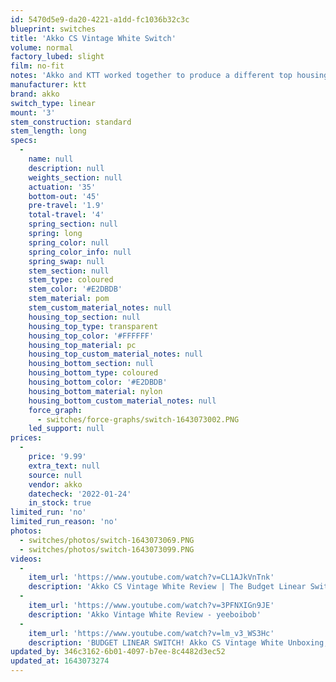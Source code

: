 ```yaml
---
id: 5470d5e9-da20-4221-a1dd-fc1036b32c3c
blueprint: switches
title: 'Akko CS Vintage White Switch'
volume: normal
factory_lubed: slight
film: no-fit
notes: 'Akko and KTT worked together to produce a different top housing mold inorder to prevent north facing interference with cherry keycaps.'
manufacturer: ktt
brand: akko
switch_type: linear
mount: '3'
stem_construction: standard
stem_length: long
specs:
  -
    name: null
    description: null
    weights_section: null
    actuation: '35'
    bottom-out: '45'
    pre-travel: '1.9'
    total-travel: '4'
    spring_section: null
    spring: long
    spring_color: null
    spring_color_info: null
    spring_swap: null
    stem_section: null
    stem_type: coloured
    stem_color: '#E2DBDB'
    stem_material: pom
    stem_custom_material_notes: null
    housing_top_section: null
    housing_top_type: transparent
    housing_top_color: '#FFFFFF'
    housing_top_material: pc
    housing_top_custom_material_notes: null
    housing_bottom_section: null
    housing_bottom_type: coloured
    housing_bottom_color: '#E2DBDB'
    housing_bottom_material: nylon
    housing_bottom_custom_material_notes: null
    force_graph:
      - switches/force-graphs/switch-1643073002.PNG
    led_support: null
prices:
  -
    price: '9.99'
    extra_text: null
    source: null
    vendor: akko
    datecheck: '2022-01-24'
    in_stock: true
limited_run: 'no'
limited_run_reason: 'no'
photos:
  - switches/photos/switch-1643073069.PNG
  - switches/photos/switch-1643073099.PNG
videos:
  -
    item_url: 'https://www.youtube.com/watch?v=CL1AJkVnTnk'
    description: 'Akko CS Vintage White Review | The Budget Linear Switch| Vega 65| Keyboard Typing ASMR - Rx003'
  -
    item_url: 'https://www.youtube.com/watch?v=3PFNXIGn9JE'
    description: 'Akko Vintage White Review - yeeboibob'
  -
    item_url: 'https://www.youtube.com/watch?v=lm_v3_WS3Hc'
    description: 'BUDGET LINEAR SWITCH! Akko CS Vintage White Unboxing, First Look, Sound & Typing Test - Low Tech'
updated_by: 346c3162-6b01-4097-b7ee-8c4482d3ec52
updated_at: 1643073274
---
```

